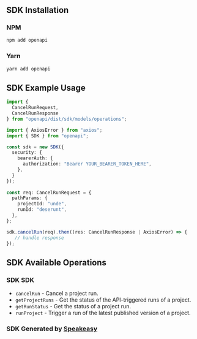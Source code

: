 # 

<!-- Start SDK Installation -->
## SDK Installation

### NPM

```bash
npm add openapi
```

### Yarn

```bash
yarn add openapi
```
<!-- End SDK Installation -->

## SDK Example Usage
<!-- Start SDK Example Usage -->
```typescript
import {
  CancelRunRequest,
  CancelRunResponse 
} from "openapi/dist/sdk/models/operations";

import { AxiosError } from "axios";
import { SDK } from "openapi";

const sdk = new SDK({
  security: {
    bearerAuth: {
      authorization: "Bearer YOUR_BEARER_TOKEN_HERE",
    },
  }
});
    
const req: CancelRunRequest = {
  pathParams: {
    projectId: "unde",
    runId: "deserunt",
  },
};

sdk.cancelRun(req).then((res: CancelRunResponse | AxiosError) => {
   // handle response
});
```
<!-- End SDK Example Usage -->

<!-- Start SDK Available Operations -->
## SDK Available Operations

### SDK SDK

* `cancelRun` - Cancel a project run.
* `getProjectRuns` - Get the status of the API-triggered runs of a project.
* `getRunStatus` - Get the status of a project run.
* `runProject` - Trigger a run of the latest published version of a project.
<!-- End SDK Available Operations -->

### SDK Generated by [Speakeasy](https://docs.speakeasyapi.dev/docs/using-speakeasy/client-sdks)
